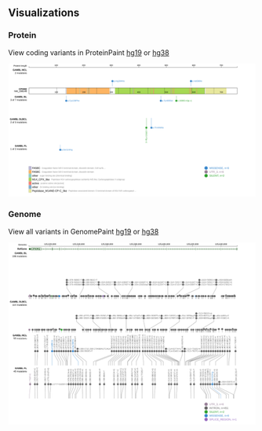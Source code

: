 ## Visualizations
### Protein
View coding variants in ProteinPaint [hg19](https://morinlab.github.io/LLMPP/GAMBL/CPXM2_protein.html)  or [hg38](https://morinlab.github.io/LLMPP/GAMBL/CPXM2_protein_hg38.html)

![](images/proteinpaint/CPXM2_NM_198148.svg)

### Genome
View all variants in GenomePaint [hg19](https://morinlab.github.io/LLMPP/GAMBL/CPXM2.html)  or [hg38](https://morinlab.github.io/LLMPP/GAMBL/CPXM2_hg38.html)

![](images/proteinpaint/CPXM2.svg)

